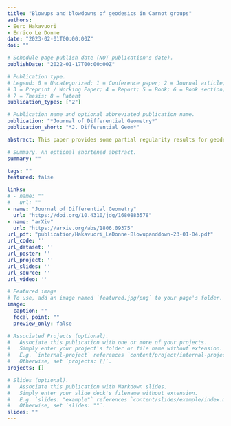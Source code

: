 ```yaml
---
title: "Blowups and blowdowns of geodesics in Carnot groups"
authors:
- Eero Hakavuori
- Enrico Le Donne
date: "2023-02-01T00:00:00Z"
doi: ""

# Schedule page publish date (NOT publication's date).
publishDate: "2022-01-17T00:00:00Z"

# Publication type.
# Legend: 0 = Uncategorized; 1 = Conference paper; 2 = Journal article;
# 3 = Preprint / Working Paper; 4 = Report; 5 = Book; 6 = Book section;
# 7 = Thesis; 8 = Patent
publication_types: ["2"]

# Publication name and optional abbreviated publication name.
publication: "*Journal of Differential Geometry*"
publication_short: "*J. Differential Geom*"

abstract: This paper provides some partial regularity results for geodesics (i.e., isometric images of intervals) in arbitrary sub-Riemannian and sub-Finsler manifolds. Our strategy is to study infinitesimal and asymptotic properties of geodesics in Carnot groups equipped with arbitrary sub-Finsler metrics. We show that tangents of Carnot geodesics are geodesics in some groups of lower nilpotency step. Namely, every blowup curve of every geodesic in every Carnot group is still a geodesic in the group modulo its last layer. Then as a consequence we get that in every sub-Riemannian manifold any s times iterated tangent of any geodesic is a line, where s is the step of the sub-Riemannian manifold in question. With a similar approach, we also show that blowdown curves of geodesics in sub-Riemannian Carnot groups are contained in subgroups of lower rank. This latter result is also extended to rough geodesics.

# Summary. An optional shortened abstract.
summary: ""

tags: ""
featured: false

links:
# - name: ""
#   url: ""
- name: "Journal of Differential Geometry"
  url: "https://doi.org/10.4310/jdg/1680883578"
- name: "arXiv"
  url: "https://arxiv.org/abs/1806.09375"
url_pdf: "publication/Hakavuori_LeDonne-Blowupanddown-23-01-04.pdf"
url_code: ''
url_dataset: ''
url_poster: ''
url_project: ''
url_slides: ''
url_source: ''
url_video: ''

# Featured image
# To use, add an image named `featured.jpg/png` to your page's folder. 
image:
  caption: ""
  focal_point: ""
  preview_only: false

# Associated Projects (optional).
#   Associate this publication with one or more of your projects.
#   Simply enter your project's folder or file name without extension.
#   E.g. `internal-project` references `content/project/internal-project/index.md`.
#   Otherwise, set `projects: []`.
projects: []

# Slides (optional).
#   Associate this publication with Markdown slides.
#   Simply enter your slide deck's filename without extension.
#   E.g. `slides: "example"` references `content/slides/example/index.md`.
#   Otherwise, set `slides: ""`.
slides: ""
---
```

